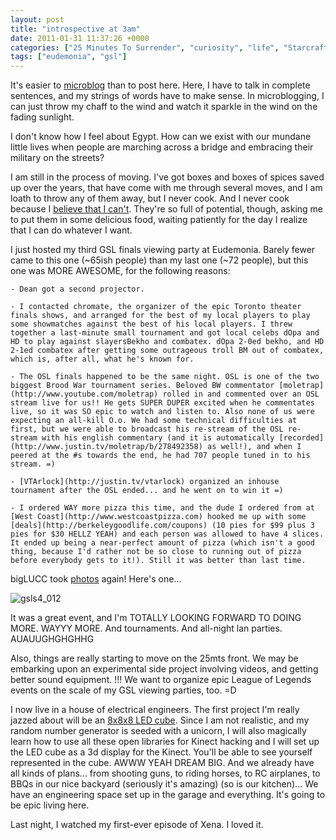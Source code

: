 ```yaml
---
layout: post
title: "introspective at 3am"
date: 2011-01-31 11:37:26 +0000
categories: ["25 Minutes To Surrender", "curiosity", "life", "Starcraft 2"]
tags: ["eudemonia", "gsl"]
---
```


It's easier to [microblog](http://status.judytuna.com) than to post here. Here, I have to talk in complete sentences, and my strings of words have to make sense. In microblogging, I can just throw my chaff to the wind and watch it sparkle in the wind on the fading sunlight. 

I don't know how I feel about Egypt. How can we exist with our mundane little lives when people are marching across a bridge and embracing their military on the streets? 

I am still in the process of moving. I've got boxes and boxes of spices saved up over the years, that have come with me through several moves, and I am loath to throw any of them away, but I never cook. And I never cook because I [believe that I can't](http://en.wikipedia.org/wiki/Learned_helplessness). They're so full of potential, though, asking me to put them in some delicious food, waiting patiently for the day I realize that I can do whatever I want. 

I just hosted my third GSL finals viewing party at Eudemonia. Barely fewer came to this one (~65ish people) than my last one (~72 people), but this one was MORE AWESOME, for the following reasons:

	- Dean got a second projector.

	- I contacted chromate, the organizer of the epic Toronto theater finals shows, and arranged for the best of my local players to play some showmatches against the best of his local players. I threw together a last-minute small tournament and got local celebs dOpa and HD to play against slayersBekho and combatex. dOpa 2-0ed bekho, and HD 2-1ed combatex after getting some outrageous troll BM out of combatex, which is, after all, what he's known for. 

	- The OSL finals happened to be the same night. OSL is one of the two biggest Brood War tournament series. Beloved BW commentator [moletrap](http://www.youtube.com/moletrap) rolled in and commented over an OSL stream live for us!! He gets SUPER DUPER excited when he commentates live, so it was SO epic to watch and listen to. Also none of us were expecting an all-kill O.o. We had some technical difficulties at first, but we were able to broadcast his re-stream of the OSL re-stream with his english commentary (and it is automatically [recorded](http://www.justin.tv/moletrap/b/278492358) as well!), and when I peered at the #s towards the end, he had 707 people tuned in to his stream. =)

	- [VTArlock](http://justin.tv/vtarlock) organized an inhouse tournament after the OSL ended... and he went on to win it =) 

	- I ordered WAY more pizza this time, and the dude I ordered from at [West Coast](http://www.westcoastpizza.com) hooked me up with some [deals](http://berkeleygoodlife.com/coupons) (10 pies for $99 plus 3 pies for $30 HELLZ YEAH) and each person was allowed to have 4 slices. It ended up being a near-perfect amount of pizza (which isn't a good thing, because I'd rather not be so close to running out of pizza before everybody gets to it!). Still it was better than last time.

bigLUCC took [photos](http://www.flickr.com/photos/biglucc/sets/72157625936788422/) again! Here's one... 

![gsls4_012](http://farm6.static.flickr.com/5255/5400801152_ef8659fc02.jpg)

It was a great event, and I'm TOTALLY LOOKING FORWARD TO DOING MORE. WAYYY MORE. And tournaments. And all-night lan parties. AUAUUGHGHGHHG

Also, things are really starting to move on the 25mts front. We may be embarking upon an experimental side project involving videos, and getting better sound equipment. !!! We want to organize epic League of Legends events on the scale of my GSL viewing parties, too. =D

I now live in a house of electrical engineers. The first project I'm really jazzed about will be an [8x8x8 LED cube](http://www.instructables.com/id/Led-Cube-8x8x8/). Since I am not realistic, and my random number generator is seeded with a unicorn, I will also magically learn how to use all these open libraries for Kinect hacking and I will set up the LED cube as a 3d display for the Kinect. You'll be able to see yourself represented in the cube. AWWW YEAH DREAM BIG. And we already have all kinds of plans... from shooting guns, to riding horses, to RC airplanes, to BBQs in our nice backyard (seriously it's amazing) (so is our kitchen)... We have an engineering space set up in the garage and everything. It's going to be epic living here. 

Last night, I watched my first-ever episode of Xena. I loved it.